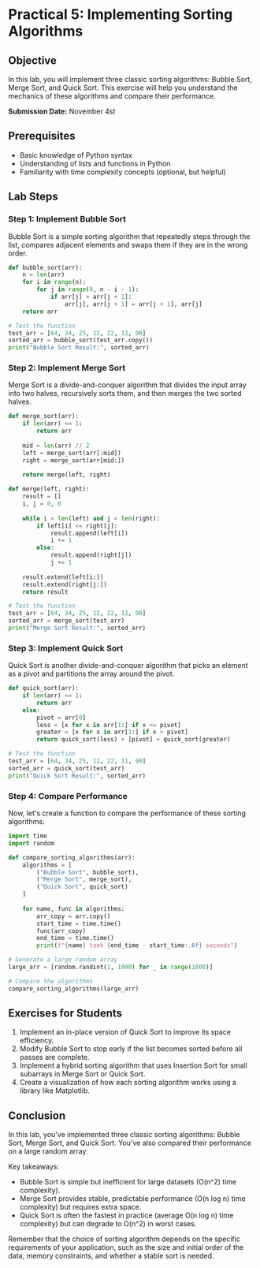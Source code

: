 # Practical 5: Implementing Sorting Algorithms

## Objective
In this lab, you will implement three classic sorting algorithms: Bubble Sort, Merge Sort, and Quick Sort. This exercise will help you understand the mechanics of these algorithms and compare their performance.

**Submission Date:** November 4st

## Prerequisites
- Basic knowledge of Python syntax
- Understanding of lists and functions in Python
- Familiarity with time complexity concepts (optional, but helpful)

## Lab Steps

### Step 1: Implement Bubble Sort

Bubble Sort is a simple sorting algorithm that repeatedly steps through the list, compares adjacent elements and swaps them if they are in the wrong order.

```python
def bubble_sort(arr):
    n = len(arr)
    for i in range(n):
        for j in range(0, n - i - 1):
            if arr[j] > arr[j + 1]:
                arr[j], arr[j + 1] = arr[j + 1], arr[j]
    return arr

# Test the function
test_arr = [64, 34, 25, 12, 22, 11, 90]
sorted_arr = bubble_sort(test_arr.copy())
print("Bubble Sort Result:", sorted_arr)
```

### Step 2: Implement Merge Sort

Merge Sort is a divide-and-conquer algorithm that divides the input array into two halves, recursively sorts them, and then merges the two sorted halves.

```python
def merge_sort(arr):
    if len(arr) <= 1:
        return arr
    
    mid = len(arr) // 2
    left = merge_sort(arr[:mid])
    right = merge_sort(arr[mid:])
    
    return merge(left, right)

def merge(left, right):
    result = []
    i, j = 0, 0
    
    while i < len(left) and j < len(right):
        if left[i] <= right[j]:
            result.append(left[i])
            i += 1
        else:
            result.append(right[j])
            j += 1
    
    result.extend(left[i:])
    result.extend(right[j:])
    return result

# Test the function
test_arr = [64, 34, 25, 12, 22, 11, 90]
sorted_arr = merge_sort(test_arr)
print("Merge Sort Result:", sorted_arr)
```

### Step 3: Implement Quick Sort

Quick Sort is another divide-and-conquer algorithm that picks an element as a pivot and partitions the array around the pivot.

```python
def quick_sort(arr):
    if len(arr) <= 1:
        return arr
    else:
        pivot = arr[0]
        less = [x for x in arr[1:] if x <= pivot]
        greater = [x for x in arr[1:] if x > pivot]
        return quick_sort(less) + [pivot] + quick_sort(greater)

# Test the function
test_arr = [64, 34, 25, 12, 22, 11, 90]
sorted_arr = quick_sort(test_arr)
print("Quick Sort Result:", sorted_arr)
```

### Step 4: Compare Performance

Now, let's create a function to compare the performance of these sorting algorithms:

```python
import time
import random

def compare_sorting_algorithms(arr):
    algorithms = [
        ("Bubble Sort", bubble_sort),
        ("Merge Sort", merge_sort),
        ("Quick Sort", quick_sort)
    ]
    
    for name, func in algorithms:
        arr_copy = arr.copy()
        start_time = time.time()
        func(arr_copy)
        end_time = time.time()
        print(f"{name} took {end_time - start_time:.6f} seconds")

# Generate a large random array
large_arr = [random.randint(1, 1000) for _ in range(1000)]

# Compare the algorithms
compare_sorting_algorithms(large_arr)
```

## Exercises for Students

1. Implement an in-place version of Quick Sort to improve its space efficiency.
2. Modify Bubble Sort to stop early if the list becomes sorted before all passes are complete.
3. Implement a hybrid sorting algorithm that uses Insertion Sort for small subarrays in Merge Sort or Quick Sort.
4. Create a visualization of how each sorting algorithm works using a library like Matplotlib.

## Conclusion

In this lab, you've implemented three classic sorting algorithms: Bubble Sort, Merge Sort, and Quick Sort. You've also compared their performance on a large random array. 

Key takeaways:
- Bubble Sort is simple but inefficient for large datasets (O(n^2) time complexity).
- Merge Sort provides stable, predictable performance (O(n log n) time complexity) but requires extra space.
- Quick Sort is often the fastest in practice (average O(n log n) time complexity) but can degrade to O(n^2) in worst cases.

Remember that the choice of sorting algorithm depends on the specific requirements of your application, such as the size and initial order of the data, memory constraints, and whether a stable sort is needed.
